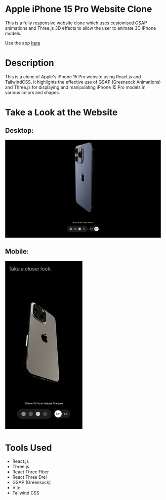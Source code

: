 # Apple iPhone 15 Pro Website Clone

This is a fully responsive website clone which uses customised GSAP animations and Three.js 3D effects to allow the user to animate 3D iPhone models. 

Use the app [here]((https://bright-gelato-d9b778.netlify.app))

# Description
This is a clone of Apple's iPhone 15 Pro website using React.js and TailwindCSS. It highlights the effective use of GSAP (Greensock Animations) and Three.js for displaying and manipulating iPhone 15 Pro models in various colors and shapes.

# Take a Look at the Website

## Desktop:

<kbd>
<img src="readme-images/desktop-image.png" />
</kbd>

## Mobile:

<kbd>
<img src="readme-images/mobile-image.png" width="250"/>
</kbd>

# Tools Used
* React.js
* Three.js
* React Three Fiber
* React Three Drei
* GSAP (Greensock)
* Vite
* Tailwind CSS
